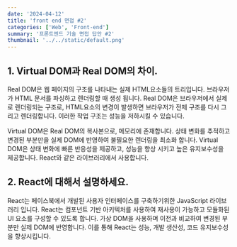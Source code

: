 ```yaml
---
date: '2024-04-12'
title: 'front end 면접 #2'
categories: ['Web', 'Front-end']
summary: '프론트엔드 기술 면접 답안 #2'
thumbnail: '../../static/default.png'
---
```


## 1. Virtual DOM과 Real DOM의 차이.
Real DOM은 웹 페이지의 구조를 나타내는 실제 HTML요소들의 트리입니다. 브라우저가 HTML 문서를 파싱하고 렌더링할 때 생성 됩니다. Real DOM은 브라우저에서 실제로 렌더링되는 구조로, HTML요소의 변경이 발생하면 브라우저가 전체 구조를 다시 그리고 렌더링합니다. 이러한 작업 구조는 성능을 저하시킬 수 있습니다.

Virtual DOM은 Real DOM의 복사본으로, 메모리에 존재합니다. 상태 변화를 추적하고 변경된 부분만을 실제 DOM에 반영하여 불필요한 렌더링을 최소화 합니다. Virtual DOM은 상태 변화에 빠른 반응성을 제공하고, 성능을 향상 시키고 높은 유지보수성을 제공합니다. React와 같은 라이브러리에서 사용합니다.

## 2. React에 대해서 설명하세요.
React는 페이스북에서 개발된 사용자 인터페이스를 구축하기위한 JavaScript 라이브러리 입니다. React는 컴포넌트 기반 아키텍처를 사용하여 재사용이 가능하고 모듈화된 UI 요소를 구성할 수 있도록 합니다. 가상 DOM을 사용하며 이전과 비교하여 변경된 부분만 실제 DOM에 반영합니다. 이를 통해 React는 성능, 개발 생산성, 코드 유지보수성을 향상시킵니다.